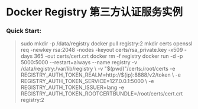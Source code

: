 # Docker Registry 第三方认证服务实例
### Quick Start:
>  sudo mkdir -p /data/registry
>  docker pull registry:2
>  mkdir certs
>  openssl req -newkey rsa:2048 -nodes -keyout certs/rsa_private.key -x509 -days 365 -out certs/cert.crt
>  docker rm -f registry
>  docker run -d -p 5000:5000 --restart=always --name registry -v /data/registry:/var/lib/registry \ 
>  -v "$(pwd)"/certs:/root/certs -e REGISTRY_AUTH_TOKEN_REALM=http://${ip}:8888/v2/token \ 
>  -e REGISTRY_AUTH_TOKEN_SERVICE=127.0.0.1:5000 \ 
>  -e REGISTRY_AUTH_TOKEN_ISSUER=lang -e REGISTRY_AUTH_TOKEN_ROOTCERTBUNDLE=/root/certs/cert.crt registry:2
